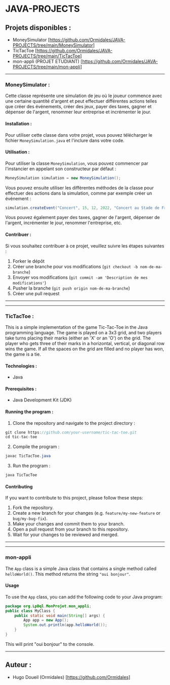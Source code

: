 # JAVA-PROJECTS

## Projets disponibles :
- MoneySimulator [https://github.com/Ormidales/JAVA-PROJECTS/tree/main/MoneySimulator]
- TicTacToe [https://github.com/Ormidales/JAVA-PROJECTS/tree/main/TicTacToe]
- mon-appli (PROJET ETUDIANT) [https://github.com/Ormidales/JAVA-PROJECTS/tree/main/mon-appli]

---
### MoneySimulator :
Cette classe représente une simulation de jeu où le joueur commence avec une certaine quantité d'argent et peut effectuer différentes actions telles que créer des événements, créer des jeux, payer des taxes, gagner et dépenser de l'argent, renommer leur entreprise et incrémenter le jour.
#### Installation :
Pour utiliser cette classe dans votre projet, vous pouvez télécharger le fichier `MoneySimulation.java` et l'inclure dans votre code.
#### Utilisation :
Pour utiliser la classe `MoneySimulation`, vous pouvez commencer par l'instancier en appelant son constructeur par défaut :
```java
MoneySimulation simulation = new MoneySimulation();
```
Vous pouvez ensuite utiliser les différentes méthodes de la classe pour effectuer des actions dans la simulation, comme par exemple créer un événement :
```java
simulation.createEvent("Concert", 15, 12, 2022, "Concert au Stade de France");
```
Vous pouvez également payer des taxes, gagner de l'argent, dépenser de l'argent, incrémenter le jour, renommer l'entreprise, etc.
#### Contribuer :
Si vous souhaitez contribuer à ce projet, veuillez suivre les étapes suivantes :
1. Forker le dépôt
2. Créer une branche pour vos modifications (`git checkout -b nom-de-ma-branche`)
3. Envoyer vos modifications (`git commit -am 'Description de mes modifications'`)
4. Pusher la branche (`git push origin nom-de-ma-branche`)
5. Créer une pull request
---

---
### TicTacToe :
This is a simple implementation of the game Tic-Tac-Toe in the Java programming language. The game is played on a 3x3 grid, and two players take turns placing their marks (either an 'X' or an 'O') on the grid. The player who gets three of their marks in a horizontal, vertical, or diagonal row wins the game. If all the spaces on the grid are filled and no player has won, the game is a tie.
#### Technologies :
- Java
#### Prerequisites :
- Java Development Kit (JDK)
#### Running the program :
1. Clone the repository and navigate to the project directory :
```java
git clone https://github.com/your-username/tic-tac-toe.git
cd tic-tac-toe
```
2. Compile the program :
```java
javac TicTacToe.java
```
3. Run the program :
```java
java TicTacToe
```
#### Contributing
If you want to contribute to this project, please follow these steps:
1. Fork the repository.
2. Create a new branch for your changes (e.g. `feature/my-new-feature` or `bug/my-bug-fix`).
3. Make your changes and commit them to your branch.
4. Open a pull request from your branch to this repository.
5. Wait for your changes to be reviewed and merged.
---

---
### mon-appli
The `App` class is a simple Java class that contains a single method called `helloWorld()`. This method returns the string `"oui bonjour"`.
#### Usage
To use the `App` class, you can add the following code to your Java program:
```java
package org.LpDql.MonProjet.mon_appli;
public class MyClass {
    public static void main(String[] args) {
        App app = new App();
        System.out.println(app.helloWorld());
    }
}
```
This will print "oui bonjour" to the console.

---

## Auteur :
- Hugo Doueil (Ormidales) [https://github.com/Ormidales]

